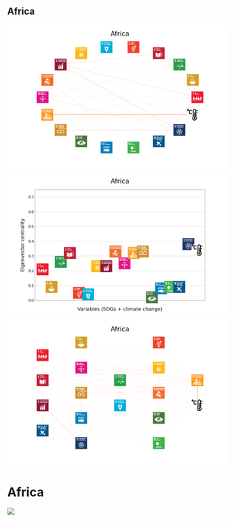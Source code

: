## Africa

![Africa](https://github.com/felix-laumann/SDG-networks/blob/gh-pages/Results/Africa/Africa_circular_network_logos.png)
![Africa](https://github.com/felix-laumann/SDG-networks/blob/gh-pages/Results/Africa/Africa_eigenvector_centrality.png)
![Africa](https://github.com/felix-laumann/SDG-networks/blob/gh-pages/Results/Africa/Africa_multipartite_network_logos_cluster.png)

# Africa
<img src="{{site.baseurl}}/Results/Africa/Africa_circular_network_logos.png">
